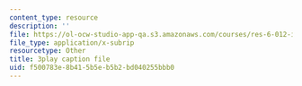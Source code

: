 ```yaml
---
content_type: resource
description: ''
file: https://ol-ocw-studio-app-qa.s3.amazonaws.com/courses/res-6-012-introduction-to-probability-spring-2018/f500783e8b415b5eb5b2bd040255bbb0_kz2tvO_ZAKI.vtt
file_type: application/x-subrip
resourcetype: Other
title: 3play caption file
uid: f500783e-8b41-5b5e-b5b2-bd040255bbb0
---
```

